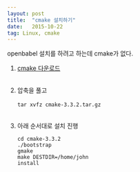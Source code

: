 ```yaml
---
layout: post
title:  "cmake 설치하기"
date:   2015-10-22
tag: Linux, cmake
---
```



openbabel 설치를 하려고 하는데 cmake가 없다.

1. [cmake 다운로드](https://cmake.org/download/)
<br><Br>
1. 압축을 풀고
<br><br>
    `tar xvfz cmake-3.3.2.tar.gz`
<br><br>
1. 아래 순서대로 설치 진행

	```
	cd cmake-3.3.2
	./bootstrap
	gmake
	make DESTDIR=/home/john
	install
	```

